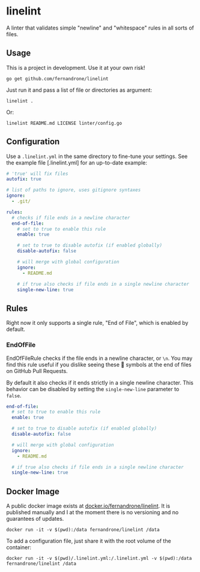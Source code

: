 # linelint

A linter that validates simple "newline" and "whitespace" rules in all sorts of files.

## Usage

This is a project in development. Use it at your own risk!

```console
go get github.com/fernandrone/linelint
```

Just run it and pass a list of file or directories as argument:

```console
linelint .
```

Or:

```console
linelint README.md LICENSE linter/config.go
```

## Configuration

Use a `.linelint.yml` in the same directory to fine-tune your settings. See the example file [.linelint.yml] for an up-to-date example:

```yaml
# 'true' will fix files
autofix: true

# list of paths to ignore, uses gitignore syntaxes
ignore:
  - .git/

rules:
  # checks if file ends in a newline character
  end-of-file:
    # set to true to enable this rule
    enable: true

    # set to true to disable autofix (if enabled globally)
    disable-autofix: false

    # will merge with global configuration
    ignore:
      - README.md

    # if true also checks if file ends in a single newline character
    single-new-line: true
```

## Rules

Right now it only supports a single rule, "End of File", which is enabled by default.

### EndOfFile

EndOfFileRule checks if the file ends in a newline character, or `\n`. You may find this rule useful if you dislike seeing these 🚫 symbols at the end of files on GitHub Pull Requests.

By default it also checks if it ends strictly in a single newline character. This behavior can be disabled by setting the `single-new-line` parameter to `false`.

```yaml
end-of-file:
  # set to true to enable this rule
  enable: true

  # set to true to disable autofix (if enabled globally)
  disable-autofix: false

  # will merge with global configuration
  ignore:
    - README.md

  # if true also checks if file ends in a single newline character
  single-new-line: true
```

## Docker Image

A public docker image exists at [docker.io/fernandrone/linelint](https://hub.docker.com/repository/docker/fernandrone/linelint). It is published manually and I at the moment there is no versioning and no guarantees of updates.

```console
docker run -it -v $(pwd):/data fernandrone/linelint /data
```

To add a configuration file, just share it with the root volume of the container:

```console
docker run -it -v $(pwd)/.linelint.yml:/.linelint.yml -v $(pwd):/data fernandrone/linelint /data
```

